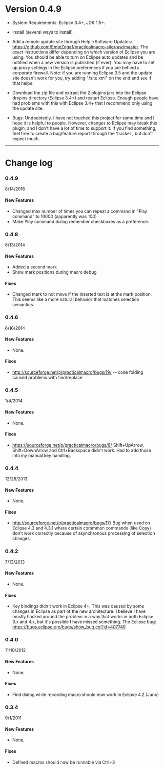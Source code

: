 # Version 0.4.9
 
 
* System Requirements: Eclipse 3.4+, JDK 1.5+.  
 
* Install (several ways to install) 
 
* <this is apparently gone> Add a remote update site through Help->Software Updates:
https://github.com/EmteZogaf/practicalmacro-site/raw/master.  The 
exact instructions differ depending on which version of Eclipse you are using.
You should be able to turn on Eclipse auto updates and 
be notified when a new version is published (if ever).  You may have to set up proxy 
settings in the Eclipse preferences if you are behind a corporate 
firewall.  Note: if you are running Eclipse 3.5 and the update site doesn't work
for you, try adding "/site.xml" on the end and see if that helps.  
 
* Download the zip file and extract the 2 plugins jars into the 
Eclipse dropins 
directory (Eclipse 3.4+) and restart Eclipse.  Enough people have had problems with this with Eclipse 3.4+ that I recommend only using the update site.
 
* Bugs: Undoubtedly.  I have not touched this project for some time and I hope it is helpful to people.  However,
changes to Eclipse may break this plugin, and I don't have a lot of time to support it.  If you find something, feel free to create a 
bug/feature report through the 'tracker', but don't expect much.

 
-----------------------------------------------------------------------------------------------------------
# Change log

### 0.4.9

8/14/2016

#### New Features

* Changed max number of times you can repeat a command in "Play command" to 10000 (apparently was 100)
* Make Play command dialog remember checkboxes as a preference.

### 0.4.8

8/13/2014

#### New Features

* Added a second mark
* Show mark positions during macro debug

#### Fixes

* Changed mark to not move if the inserted text is at the mark position.  This seems like a more natural behavior that matches selection semantics.
  
### 0.4.6

6/16/2014

#### New Features

* None.

#### Fixes

* http://sourceforge.net/p/practicalmacro/bugs/19/ -- code folding caused problems with find/replace
  
### 0.4.5

1/4/2014

#### New Features

* None.

#### Fixes

* https://sourceforge.net/p/practicalmacro/bugs/8/  Shift+UpArrow, Shift+DownArrow and Ctrl+Backspace 
didn't work.  Had to add those into my manual key handling.
  
### 0.4.4

12/28/2013

#### New Features

* None.

#### Fixes

* http://sourceforge.net/p/practicalmacro/bugs/17/  Bug when used on Eclipse 4.3 and 4.3.1 where certain
commmon commands (like Copy) don't work correctly because of asynchronous processing of selection 
changes.  

### 0.4.2

7/13/2013

#### New Features

* None.

#### Fixes

* Key bindings didn't work in Eclipse 4+.  This was caused by some changes in Eclipse as part of the
new architecture.  I believe I have mostly hacked around the problem in a way that works in both Eclipse
3.x and 4.x, but it's possible I have missed something.  The Eclipse bug: https://bugs.eclipse.org/bugs/show_bug.cgi?id=407749 

### 0.4.0

11/10/2012
#### New Features

* None.

#### Fixes

* Find dialog while recording macro should now work in Eclipse 4.2 (Juno) 

### 0.3.4

9/1/2011
#### New Features

* None.

#### Fixes

* Defined macros should now be runnable via Ctrl+3 

